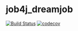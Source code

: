 # job4j_dreamjob
[![Build Status](https://travis-ci.com/staskorobeynikov/job4j_dreamjob.svg?branch=master)](https://travis-ci.com/staskorobeynikov/job4j_dreamjob)
[![codecov](https://codecov.io/gh/staskorobeynikov/job4j_dreamjob/branch/master/graph/badge.svg)](https://codecov.io/gh/staskorobeynikov/job4j_dreamjob)
